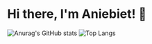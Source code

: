 # Hi there, I'm Aniebiet! 👋
![Anurag's GitHub stats](https://github-readme-stats.vercel.app/api?username=aniebietafia&show_icons=true&theme=radical)
![Top Langs](https://github-readme-stats.vercel.app/api/top-langs/?username=aniebietafia&layout=compact)
